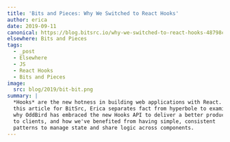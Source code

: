 ```yaml
---
title: 'Bits and Pieces: Why We Switched to React Hooks'
author: erica
date: 2019-09-11
canonical: https://blog.bitsrc.io/why-we-switched-to-react-hooks-48798c42c7f
elsewhere: Bits and Pieces
tags:
  - _post
  - Elsewhere
  - JS
  - React Hooks
  - Bits and Pieces
image:
  src: blog/2019/bit-bit.png
summary: |
  *Hooks* are the new hotness in building web applications with React. In
  this article for BitSrc, Erica separates fact from hyperbole to examine
  why OddBird has embraced the new Hooks API to deliver a better product
  to clients, and how we've benefited from having simple, consistent
  patterns to manage state and share logic across components.
---
```



